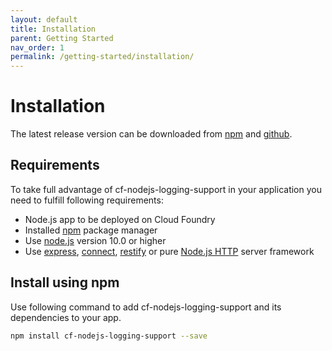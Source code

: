 ```yaml
---
layout: default
title: Installation
parent: Getting Started
nav_order: 1
permalink: /getting-started/installation/
---
```


# Installation
The latest release version can be downloaded from [npm](https://www.npmjs.com/package/cf-nodejs-logging-support) and [github](https://github.com/SAP/cf-nodejs-logging-support/releases).

## Requirements

To take full advantage of cf-nodejs-logging-support in your application you need to fulfill following requirements:
  * Node.js app to be deployed on Cloud Foundry
  * Installed [npm](https://docs.npmjs.com/) package manager
  * Use [node.js](https://nodejs.org/) version 10.0 or higher
  * Use [express](https://expressjs.com/), [connect](https://www.npmjs.com/package/connect), [restify](http://restify.com/) or pure [Node.js HTTP](https://nodejs.org/api/http.html) server framework

## Install using npm
Use following command to add cf-nodejs-logging-support and its dependencies to your app.
```bash
npm install cf-nodejs-logging-support --save
```
